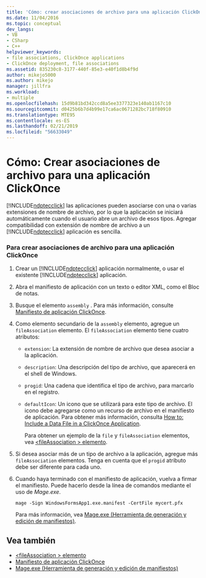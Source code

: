 ```yaml
---
title: 'Cómo: crear asociaciones de archivo para una aplicación ClickOnce | Microsoft Docs'
ms.date: 11/04/2016
ms.topic: conceptual
dev_langs:
- VB
- CSharp
- C++
helpviewer_keywords:
- file associations, ClickOnce applications
- ClickOnce deployment, file associations
ms.assetid: 835230c8-3177-440f-85e3-e40f1d8b4f9d
author: mikejo5000
ms.author: mikejo
manager: jillfra
ms.workload:
- multiple
ms.openlocfilehash: 15d9b81bd342ccd8a5ee3377323e140ab1167c10
ms.sourcegitcommit: d0425b6b7d4b99e17ca6ac0671282bc718f80910
ms.translationtype: MTE95
ms.contentlocale: es-ES
ms.lasthandoff: 02/21/2019
ms.locfileid: "56633049"
---
```

# <a name="how-to-create-file-associations-for-a-clickonce-application"></a>Cómo: Crear asociaciones de archivo para una aplicación ClickOnce
[!INCLUDE[ndptecclick](../deployment/includes/ndptecclick_md.md)] las aplicaciones pueden asociarse con una o varias extensiones de nombre de archivo, por lo que la aplicación se iniciará automáticamente cuando el usuario abre un archivo de esos tipos. Agregar compatibilidad con extensión de nombre de archivo a un [!INCLUDE[ndptecclick](../deployment/includes/ndptecclick_md.md)] aplicación es sencilla.

### <a name="to-create-file-associations-for-a-clickonce-application"></a>Para crear asociaciones de archivo para una aplicación ClickOnce

1. Crear un [!INCLUDE[ndptecclick](../deployment/includes/ndptecclick_md.md)] aplicación normalmente, o usar el existente [!INCLUDE[ndptecclick](../deployment/includes/ndptecclick_md.md)] aplicación.

2. Abra el manifiesto de aplicación con un texto o editor XML, como el Bloc de notas.

3. Busque el elemento `assembly` . Para más información, consulte [Manifiesto de aplicación ClickOnce](../deployment/clickonce-application-manifest.md).

4. Como elemento secundario de la `assembly` elemento, agregue un `fileAssociation` elemento. El `fileAssociation` elemento tiene cuatro atributos:

   - `extension`: La extensión de nombre de archivo que desea asociar a la aplicación.

   - `description`: Una descripción del tipo de archivo, que aparecerá en el shell de Windows.

   - `progid`: Una cadena que identifica el tipo de archivo, para marcarlo en el registro.

   - `defaultIcon`: Un icono que se utilizará para este tipo de archivo. El icono debe agregarse como un recurso de archivo en el manifiesto de aplicación. Para obtener más información, consulta [How to: Include a Data File in a ClickOnce Application](../deployment/how-to-include-a-data-file-in-a-clickonce-application.md).

     Para obtener un ejemplo de la `file` y `fileAssociation` elementos, vea [ \<fileAssociation > elemento](../deployment/fileassociation-element-clickonce-application.md).

5. Si desea asociar más de un tipo de archivo a la aplicación, agregue más `fileAssociation` elementos. Tenga en cuenta que el `progid` atributo debe ser diferente para cada uno.

6. Cuando haya terminado con el manifiesto de aplicación, vuelva a firmar el manifiesto. Puede hacerlo desde la línea de comandos mediante el uso de *Mage.exe*.

    `mage -Sign WindowsFormsApp1.exe.manifest -CertFile mycert.pfx`

    Para más información, vea [Mage.exe (Herramienta de generación y edición de manifiestos)](/dotnet/framework/tools/mage-exe-manifest-generation-and-editing-tool).

## <a name="see-also"></a>Vea también
- [\<fileAssociation > elemento](../deployment/fileassociation-element-clickonce-application.md)
- [Manifiesto de aplicación ClickOnce](../deployment/clickonce-application-manifest.md)
- [Mage.exe (Herramienta de generación y edición de manifiestos)](/dotnet/framework/tools/mage-exe-manifest-generation-and-editing-tool)